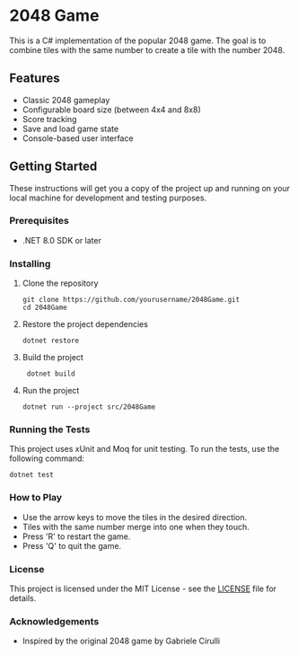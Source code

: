 # 2048 Game

This is a C# implementation of the popular 2048 game. The goal is to combine tiles with the same number to create a tile with the number 2048.

## Features

- Classic 2048 gameplay
- Configurable board size (between 4x4 and 8x8)
- Score tracking
- Save and load game state
- Console-based user interface

## Getting Started

These instructions will get you a copy of the project up and running on your local machine for development and testing purposes.

### Prerequisites

- .NET 8.0 SDK or later

### Installing

1. Clone the repository
   ```shell
   git clone https://github.com/yourusername/2048Game.git
   cd 2048Game
   ```

2. Restore the project dependencies
   ```shell
   dotnet restore
   ```

3. Build the project
   ```shell
    dotnet build
    ```

4. Run the project
    ```shell
    dotnet run --project src/2048Game
    ```

### Running the Tests

This project uses xUnit and Moq for unit testing. To run the tests, use the following command:

```shell
dotnet test
```

### How to Play

- Use the arrow keys to move the tiles in the desired direction.
- Tiles with the same number merge into one when they touch.
- Press 'R' to restart the game.
- Press 'Q' to quit the game.

### License

This project is licensed under the MIT License - see the [LICENSE](LICENSE) file for details.

### Acknowledgements

- Inspired by the original 2048 game by Gabriele Cirulli